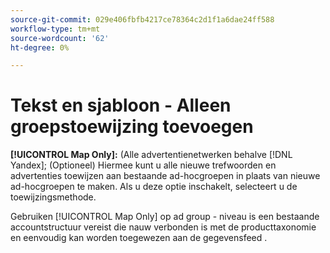 ```yaml
---
source-git-commit: 029e406fbfb4217ce78364c2d1f1a6dae24ff588
workflow-type: tm+mt
source-wordcount: '62'
ht-degree: 0%

---
```

# Tekst en sjabloon - Alleen groepstoewijzing toevoegen

**[!UICONTROL Map Only]:** (Alle advertentienetwerken behalve [!DNL Yandex]; (Optioneel) Hiermee kunt u alle nieuwe trefwoorden en advertenties toewijzen aan bestaande ad-hocgroepen in plaats van nieuwe ad-hocgroepen te maken. Als u deze optie inschakelt, selecteert u de toewijzingsmethode.

Gebruiken [!UICONTROL Map Only] op ad group - niveau is een bestaande accountstructuur vereist die nauw verbonden is met de producttaxonomie en eenvoudig kan worden toegewezen aan de gegevensfeed .
